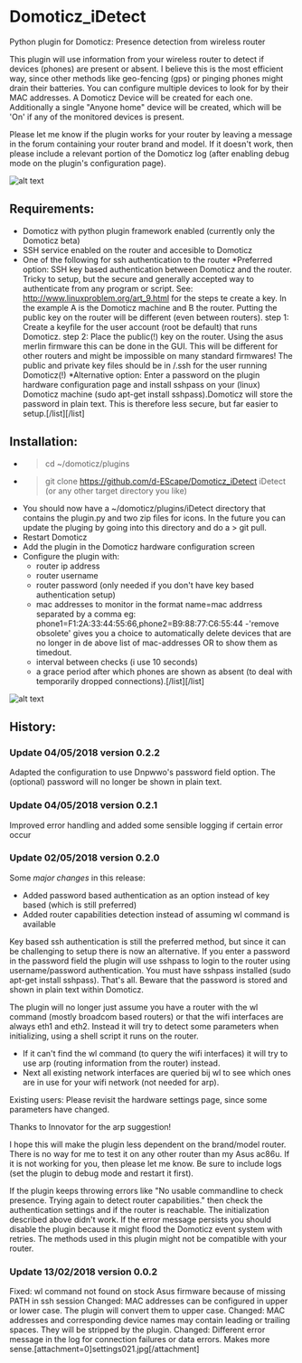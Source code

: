 # Domoticz_iDetect
Python plugin for Domoticz: Presence detection from wireless router

This plugin will use information from your wireless router to detect if devices (phones) are present or absent. I believe this is the most efficient way, since other methods like geo-fencing (gps) or pinging phones might drain their batteries. 
You can configure multiple devices to look for by their MAC addresses. A Domoticz Device will be created for each one. Additionally a single "Anyone home" device will be created, which will be 'On' if any of the monitored devices is present.

Please let me know if the plugin works for your router by leaving a message in the forum containing your router brand and model. If it doesn't work, then please include a relevant portion of the Domoticz log (after enabling debug mode on the plugin's configuration page).

![alt text](https://github.com/d-EScape/Domoticz_iDetect/blob/master/resources/devices-idetect021.jpg)

## Requirements:
* Domoticz with python plugin framework enabled (currently only the Domoticz beta)
* SSH service enabled on the router and accesible to Domoticz
* One of the following for ssh authentication to the router
  *Preferred option: SSH key based authentication between Domoticz and the router. Tricky to setup, but the secure and generally accepted way to authenticate from any program or script. See: http://www.linuxproblem.org/art_9.html for the steps te create a key. In the example A is the Domoticz machine and B the router. Putting the public key on the router will be different (even between routers).
step 1: Create a keyfile for the user account (root be default) that runs Domoticz.
step 2: Place the public(!) key on the router. Using the asus merlin firmware this can be done in the GUI. This will be different for other routers and might be impossible on many standard firmwares!
The public and private key files should be in <homedir>/.ssh for the user running Domoticz(!)
   *Alternative option: Enter a password on the plugin hardware configuration page and install sshpass on your (linux) Domoticz machine (sudo apt-get install sshpass).Domoticz will store the password in plain text. This is therefore less secure, but far easier to setup.[/list][/list]

## Installation:
* > cd ~/domoticz/plugins
* > git clone https://github.com/d-EScape/Domoticz_iDetect iDetect (or any other target directory you like)
* You should now have a ~/domoticz/plugins/iDetect directory that contains the plugin.py and two zip files for icons. In the future you can update the pluging by going into this directory and do a > git pull.
* Restart Domoticz
* Add the plugin in the Domoticz hardware configuration screen
* Configure the plugin with:
  - router ip address
  - router username
  - router password (only needed if you don't have key based authentication setup)
  - mac addresses to monitor in the format name=mac addrress separated by a comma eg: phone1=F1:2A:33:44:55:66,phone2=B9:88:77:C6:55:44
  -'remove obsolete' gives you a choice to automatically delete devices that are no longer in de above list of mac-addresses OR to show them as timedout.
  - interval between checks (i use 10 seconds)
  - a grace period after which phones are shown as absent (to deal with temporarily dropped connections).[/list][/list]

![alt text](https://github.com/d-EScape/Domoticz_iDetect/blob/master/resources/settings021.jpg)

## History:
### Update 04/05/2018 version 0.2.2
Adapted the configuration to use Dnpwwo's password field option. The (optional) password will no longer be shown in plain text. 

### Update 04/05/2018 version 0.2.1
Improved error handling and added some sensible logging if certain error occur

### Update 02/05/2018 version 0.2.0
Some *major changes* in this release:
- Added password based authentication as an option instead of key based (which is still preferred)
- Added router capabilities detection instead of assuming wl command is available

Key based ssh authentication is still the preferred method, but since it can be challenging to setup there is now an alternative. If you enter a password in the password field the plugin will use sshpass to login to the router using username/password authentication. You must have sshpass installed (sudo apt-get install sshpass). That's all. Beware that the password is stored and shown in plain text within Domoticz.

The plugin will no longer just assume you have a router with the wl command (mostly broadcom based routers) or that the wifi interfaces are always eth1 and eth2. Instead it will try to detect some parameters when initializing, using a shell script it runs on the router.
- If it can't find the wl command (to query the wifi interfaces) it will try to use arp (routing information from the router) instead.
- Next all existing network interfaces are queried bij wl to see which ones are in use for your wifi network (not needed for arp).

Existing users: Please revisit the hardware settings page, since some parameters have changed.

Thanks to Innovator for the arp suggestion!

I hope this will make the plugin less dependent on the brand/model router. There is no way for me to test it on any other router than my Asus ac86u. If it is not working for you, then please let me know. Be sure to include logs (set the plugin to debug mode and restart it first).

If the plugin keeps throwing errors like "No usable commandline to check presence. Trying again to detect router capabilities." then check the authentication settings and if the router is reachable. The initialization described above didn't work. If the error message persists you should disable the plugin because it might flood the Domoticz event system with retries. The methods used in this plugin might not be compatible with your router.

### Update 13/02/2018 version 0.0.2
Fixed: wl command not found on stock Asus firmware because of missing PATH in ssh session
Changed: MAC addresses can be configured in upper or lower case. The plugin will convert them to upper case.
Changed: MAC addresses and corresponding device names may contain leading or trailing spaces. They will be stripped by the plugin. 
Changed: Different error message in the log for connection failures or data errors. Makes more sense.[attachment=0]settings021.jpg[/attachment]

